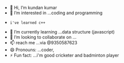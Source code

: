 - 👋 Hi, I’m kundan kumar
- 👀 I’m interested in ...coding and programming
-     i've learned c++
- 🌱 I’m currently learning ...data structure (javascript) 
- 💞️ I’m looking to collaborate on ...
- 📫 reach me ...via @9350587623
- 😄 Pronouns: ...coder,
- ⚡ Fun fact: ...i'm good cricketer and badminton player

 <!---
9350587623/9350587623 is a ✨ special ✨ repository because its `README.md` (this file) appears on your GitHub profile.
You can click the Preview link to take a look at your changes.
--->
